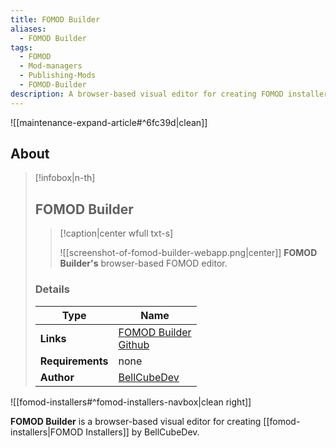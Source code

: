 ```yaml
---
title: FOMOD Builder
aliases:
  - FOMOD Builder
tags:
  - FOMOD
  - Mod-managers
  - Publishing-Mods
  - FOMOD-Builder
description: A browser-based visual editor for creating FOMOD installers
---
```


![[maintenance-expand-article#^6fc39d|clean]]

## About

> [!infobox|n-th]
> 
> ## FOMOD Builder
> 
> > [!caption|center wfull txt-s]
> > 
> > ![[screenshot-of-fomod-builder-webapp.png|center]]
> > **FOMOD Builder's** browser-based FOMOD editor.
> 
> ### Details
> 
> | Type | Name |
> | --- | --- |
> | **Links** | [FOMOD Builder](https://fomod.bellcube.dev/)<br>[Github](https://github.com/BellCubeDev/fomod-builder) |
> | **Requirements** | none |
> | **Author** | [BellCubeDev](https://github.com/BellCubeDev) |

![[fomod-installers#^fomod-installers-navbox|clean right]]

**FOMOD Builder** is a browser-based visual editor for creating [[fomod-installers|FOMOD Installers]] by BellCubeDev. 